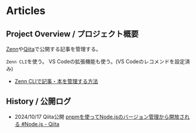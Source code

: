 # Articles

## Project Overview / プロジェクト概要

[Zenn](https://zenn.dev/)や[Qiita](https://qiita.com/)で公開する記事を管理する。

`Zenn CLI`を使う。 VS Codeの拡張機能も使う。(VS Codeのレコメンドを設定済み)

- [Zenn CLIで記事・本を管理する方法](https://zenn.dev/zenn/articles/zenn-cli-guide)

## History / 公開ログ

- 2024/10/17 Qiita公開  [pnpmを使ってNode.jsのバージョン管理から開放される #Node.js - Qiita](https://qiita.com/jaspis1997/items/314942ec651b251952f0)